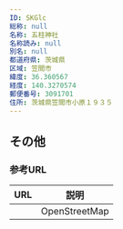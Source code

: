 ```yaml
---
ID: SKGlc
総称: null
名称: 五柱神社
名称読み: null
別名: null
都道府県: 茨城県
区域: 笠間市
緯度: 36.360567
経度: 140.3270574
郵便番号: 3091701
住所: 茨城県笠間市小原１９３５
---
```


## その他

### 参考URL

| URL | 説明          |
| --- | ------------- |
|     | OpenStreetMap |
